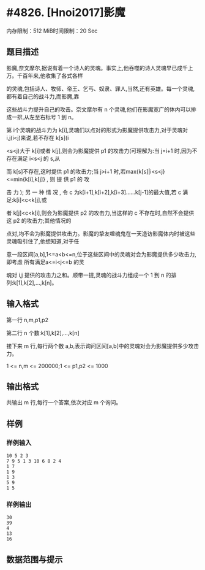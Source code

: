 # #4826. [Hnoi2017]影魔

内存限制：512 MiB时间限制：20 Sec

## 题目描述

影魔,奈文摩尔,据说有着一个诗人的灵魂。事实上,他吞噬的诗人灵魂早已成千上万。千百年来,他收集了各式各样

的灵魂,包括诗人、牧师、帝王、乞丐、奴隶、罪人,当然,还有英雄。每一个灵魂,都有着自己的战斗力,而影魔,靠

这些战斗力提升自己的攻击。奈文摩尔有 n 个灵魂,他们在影魔宽广的体内可以排成一排,从左至右标号 1 到 n。

第 i个灵魂的战斗力为 k[i],灵魂们以点对的形式为影魔提供攻击力,对于灵魂对 i,j(i<j)来说,若不存在 k[s](i

<s<j)大于 k[i]或者 k[j],则会为影魔提供 p1 的攻击力(可理解为:当 j=i+1 时,因为不存在满足 i<s<j 的 s,从

而 k[s]不存在,这时提供 p1 的攻击力;当 j>i+1 时,若max{k[s]|i<s<j}<=min{k[i],k[j]} , 则 提 供 p1 的 攻

 击 力 ); 另 一 种 情 况 , 令 c 为k[i+1],k[i+2],k[i+3]......k[j-1]的最大值,若 c 满足:k[i]<c<k[j],或

者 k[j]<c<k[i],则会为影魔提供 p2 的攻击力,当这样的 c 不存在时,自然不会提供这 p2 的攻击力;其他情况的

点对,均不会为影魔提供攻击力。影魔的挚友噬魂鬼在一天造访影魔体内时被这些灵魂吸引住了,他想知道,对于任

意一段区间[a,b],1<=a<b<=n,位于这些区间中的灵魂对会为影魔提供多少攻击力,即考虑 所有满足a<=i<j<=b 的灵

魂对 i,j 提供的攻击力之和。顺带一提,灵魂的战斗力组成一个 1 到 n 的排列:k[1],k[2],...,k[n]。

## 输入格式

第一行 n,m,p1,p2

第二行 n 个数:k[1],k[2],...,k[n]

接下来 m 行,每行两个数 a,b,表示询问区间[a,b]中的灵魂对会为影魔提供多少攻击力。

1 <= n,m <= 200000;1 <= p1,p2 <= 1000

## 输出格式

共输出 m 行,每行一个答案,依次对应 m 个询问。

## 样例

### 样例输入

    
    10 5 2 3 
    7 9 5 1 3 10 6 8 2 4 
    1 7 
    1 9 
    1 3 
    5 9
    1 5
    

### 样例输出

    
    30
    39
    4
    13
    16
    
    

## 数据范围与提示
